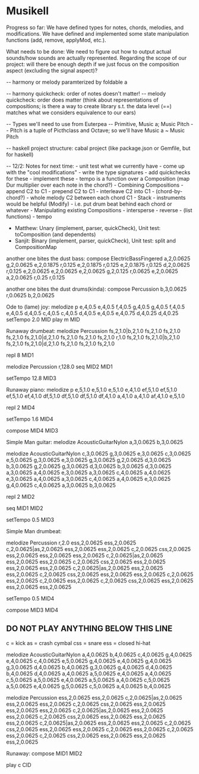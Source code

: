 # Musikell

Progress so far: We have defined types for notes, chords, melodies, and modifications. We have defined and implemented some state
manipulation functions (add, remove, applyMod, etc.).

What needs to be done: We need to figure out how to output actual sounds/how sounds are actually represented. Regarding the scope
of our project: will there be enough depth if we just focus on the composition aspect (excluding the signal aspect)?


-- harmony or melody paramterized by foldable a


-- harmony quickcheck: order of notes doesn't matter!
-- melody quickcheck: order does matter (think about representations of compositions; is there a way to create library s.t. the data level (==) matches what we considers equivalence to our ears)

-- Types we'll need to use from Euterpea
-- Primitive, Music a; Music Pitch
-- Pitch is a tuple of Picthclass and Octave; so we'll have Music a ~ Music Pitch

-- haskell project structure: cabal project (like package.json or Gemfile, but for haskell)


-- 12/2: Notes for next time:
    - unit test what we currently have
    - come up with the "cool modifications"
        - write the type signatures
        - add quickchecks for these
        - implement these
    - tempo is a function over a Composition (map Dur multiplier over each note in the chord?)
    - Combining Compositions
        - append C2 to C1
        - prepend C2 to C1
        - interleave C2 into C1
            - (chord-by-chord?)
            - whole melody C2 between each chord C1
        - Stack
            - instruments would be helpful (Modify)
            - i.e. put drum beat behind each chord or whatever
    - Manipulating existing Compositions
        - intersperse
        - reverse
        - (list functions)
        - tempo


- Matthew: Unary (implement, parser, quickCheck),
            Unit test: toComposition (and dependents)
- Sanjit: Binary (implement, parser, quickCheck),
            Unit test: split and CompositionMap


another one bites the dust bass: compose ElectricBassFingered a,2,0.0625 g,2,0.0625 e,2,0.1875 r,0.125 e,2,0.1875 r,0.125 e,2,0.1875 r,0.125 d,2,0.0625 r,0.125 e,2,0.0625 e,2,0.0625 e,2,0.0625 g,2,0.125 r,0.0625 e,2,0.0625 a,2,0.0625 r,0.25 r,0.125

another one bites the dust drums(kinda): compose Percussion b,3,0.0625 r,0.0625 b,2,0.0625

Ode to (lame) joy:
melodize p e,4,0.5 e,4,0.5 f,4,0.5 g,4,0.5 g,4,0.5 f,4,0.5 e,4,0.5 d,4,0.5 c,4,0.5 c,4,0.5 d,4,0.5 e,4,0.5 e,4,0.75 d,4,0.25 d,4,0.25
setTempo 2.0 MID
play m MID

Runaway drumbeat:
melodize Percussion fs,2,1.0|b,2,1.0 fs,2,1.0 fs,2,1.0 fs,2,1.0 fs,2,1.0|d,2,1.0 fs,2,1.0 fs,2,1.0 fs,2,1.0 r,1.0 fs,2,1.0 fs,2,1.0|b,2,1.0 fs,2,1.0 fs,2,1.0|d,2,1.0 fs,2,1.0 fs,2,1.0 fs,2,1.0

repl 8 MID1

melodize Percussion r,128.0
seq MID2 MID1

setTempo 12.8 MID3

Runaway piano:
melodize p e,5,1.0 e,5,1.0 e,5,1.0 e,4,1.0 ef,5,1.0 ef,5,1.0 ef,5,1.0 ef,4,1.0 df,5,1.0 df,5,1.0 df,5,1.0 df,4,1.0 a,4,1.0 a,4,1.0 af,4,1.0 e,5,1.0

repl 2 MID4

setTempo 1.6 MID4

compose MID4 MID3

Simple Man guitar:
melodize AcousticGuitarNylon a,3,0.0625 b,3,0.0625

melodize AcousticGuitarNylon c,3,0.0625 g,3,0.0625 e,3,0.0625 c,3,0.0625 e,5,0.0625 g,3,0.0625 e,3,0.0625 g,3,0.0625 g,2,0.0625 d,3,0.0625 b,3,0.0625 g,2,0.0625 g,3,0.0625 d,3,0.0625 b,3,0.0625 d,3,0.0625 a,3,0.0625 a,4,0.0625 e,3,0.0625 a,3,0.0625 c,4,0.0625 a,4,0.0625 e,3,0.0625 a,4,0.0625 a,3,0.0625 c,4,0.0625 a,4,0.0625 e,3,0.0625 g,4,0.0625 c,4,0.0625 a,3,0.0625 b,3,0.0625

repl 2 MID2

seq MID1 MID2

setTempo 0.5 MID3

Simple Man drumbeat:

melodize Percussion r,2.0 ess,2,0.0625 ess,2,0.0625 c,2,0.0625|as,2,0.0625 ess,2,0.0625 ess,2,0.0625 c,2,0.0625 css,2,0.0625 ess,2,0.0625 ess,2,0.0625 ess,2,0.0625 c,2,0.0625|as,2,0.0625 ess,2,0.0625 ess,2,0.0625 c,2,0.0625 css,2,0.0625 ess,2,0.0625 ess,2,0.0625 ess,2,0.0625 c,2,0.0625|as,2,0.0625 ess,2,0.0625 ess,2,0.0625 c,2,0.0625 css,2,0.0625 ess,2,0.0625 ess,2,0.0625 c,2,0.0625 ess,2,0.0625 c,2,0.0625 ess,2,0.0625 c,2,0.0625 css,2,0.0625 ess,2,0.0625 ess,2,0.0625 ess,2,0.0625

setTempo 0.5 MID4

compose MID3 MID4

DO NOT PLAY ANYTHING BELOW THIS LINE
-----------------------------

c = kick
as = crash cymbal
css = snare
ess = closed hi-hat

melodize AcousticGuitarNylon 
a,4,0.0625 b,4,0.0625
c,4,0.0625 g,4,0.0625 e,4,0.0625 c,4,0.0625
e,5,0.0625 g,4,0.0625 e,4,0.0625 g,4,0.0625
g,3,0.0625 d,4,0.0625 b,4,0.0625 g,3,0.0625
g,4,0.0625 d,4,0.0625 b,4,0.0625 d,4,0.0625 
a,4,0.0625 a,5,0.0625 e,4,0.0625 a,4,0.0625 
c,5,0.0625 a,5,0.0625 e,4,0.0625 a,5,0.0625 
a,4,0.0625 c,5,0.0625 a,5,0.0625 e,4,0.0625 
g,5,0.0625 c,5,0.0625 a,4,0.0625 b,4,0.0625

melodize Percussion 
ess,2,0.0625 ess,2,0.0625
c,2,0.0625|as,2,0.0625 ess,2,0.0625 ess,2,0.0625
c,2,0.0625 css,2,0.0625 ess,2,0.0625 ess,2,0.0625
ess,2,0.0625 c,2,0.0625|as,2,0.0625 ess,2,0.0625
ess,2,0.0625 c,2,0.0625 css,2,0.0625 ess,2,0.0625
ess,2,0.0625 ess,2,0.0625 c,2,0.0625|as,2,0.0625
ess,2,0.0625 ess,2,0.0625 c,2,0.0625 css,2,0.0625
ess,2,0.0625 ess,2,0.0625 c,2,0.0625 ess,2,0.0625
c,2,0.0625 ess,2,0.0625 c,2,0.0625 css,2,0.0625 ess,2,0.0625 ess,2,0.0625 ess,2,0.0625


Runaway:
compose MID1 MID2

play c CID
